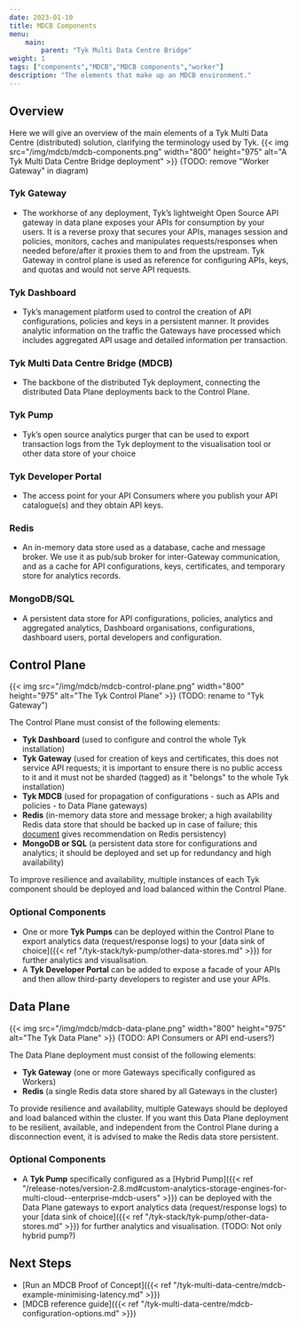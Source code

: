 ```yaml
---
date: 2023-01-10
title: MDCB Components
menu:
    main:
        parent: "Tyk Multi Data Centre Bridge"
weight: 1
tags: ["components","MDCB","MDCB components","worker"]
description: "The elements that make up an MDCB environment."
---
```


## Overview

Here we will give an overview of the main elements of a Tyk Multi Data Centre (distributed) solution, clarifying the terminology used by Tyk.
{{< img src="/img/mdcb/mdcb-components.png" width="800" height="975" alt="A Tyk Multi Data Centre Bridge deployment" >}}
(TODO: remove "Worker Gateway" in diagram)

### Tyk Gateway
- The workhorse of any deployment, Tyk’s lightweight Open Source API gateway in data plane exposes your APIs for consumption by your users. It is a reverse proxy that secures your APIs, manages session and policies, monitors, caches and manipulates requests/responses when needed before/after it proxies them to and from the upstream. Tyk Gateway in control plane is used as reference for configuring APIs, keys, and quotas and would not serve API requests.

### Tyk Dashboard
- Tyk’s management platform used to control the creation of API configurations, policies and keys in a persistent manner. It provides analytic information on the traffic the Gateways have processed which includes aggregated API usage and detailed information per transaction.

### Tyk Multi Data Centre Bridge (MDCB)
- The backbone of the distributed Tyk deployment, connecting the distributed Data Plane deployments back to the Control Plane.

### Tyk Pump
- Tyk’s open source analytics purger that can be used to export transaction logs from the Tyk deployment to the visualisation tool or other data store of your choice

### Tyk Developer Portal
- The access point for your API Consumers where you publish your API catalogue(s) and they obtain API keys.

### Redis
- An in-memory data store used as a database, cache and message broker. We use it as pub/sub broker for inter-Gateway communication, and as a cache for API configurations, keys, certificates, and temporary store for analytics records.

### MongoDB/SQL
- A persistent data store for API configurations, policies, analytics and aggregated analytics, Dashboard organisations, configurations, dashboard users, portal developers and configuration.


## Control Plane
{{< img src="/img/mdcb/mdcb-control-plane.png" width="800" height="975" alt="The Tyk Control Plane" >}}
(TODO: rename to "Tyk Gateway")

The Control Plane must consist of the following elements:
- **Tyk Dashboard** (used to configure and control the whole Tyk installation)
- **Tyk Gateway** (used for creation of keys and certificates, this does not service API requests; it is important to ensure there is no public access to it and it must not be sharded (tagged) as it "belongs" to the whole Tyk installation)
- **Tyk MDCB** (used for propagation of configurations - such as APIs and policies - to Data Plane gateways)
- **Redis** (in-memory data store and message broker; a high availability Redis data store that should be backed up in case of failure; this [document](https://redis.io/docs/management/persistence/) gives recommendation on Redis persistency)
- **MongoDB or SQL** (a persistent data store for configurations and analytics; it should be deployed and set up for redundancy and high availability)

To improve resilience and availability, multiple instances of each Tyk component should be deployed and load balanced within the Control Plane.

### Optional Components
- One or more **Tyk Pumps** can be deployed within the Control Plane to export analytics data (request/response logs) to your [data sink of choice]({{< ref "/tyk-stack/tyk-pump/other-data-stores.md" >}}) for further analytics and visualisation.
- A **Tyk Developer Portal** can be added to expose a facade of your APIs and then allow third-party developers to register and use your APIs.

## Data Plane
{{< img src="/img/mdcb/mdcb-data-plane.png" width="800" height="975"  alt="The Tyk Data Plane" >}}
(TODO: API Consumers or API end-users?)

The Data Plane deployment must consist of the following elements:
- **Tyk Gateway** (one or more Gateways specifically configured as Workers)
- **Redis** (a single Redis data store shared by all Gateways in the cluster)

To provide resilience and availability, multiple Gateways should be deployed and load balanced within the cluster.
If you want this Data Plane deployment to be resilient, available, and independent from the Control Plane during a disconnection event, it is advised to make the Redis data store persistent.
  
### Optional Components
- A **Tyk Pump** specifically configured as a [Hybrid Pump]({{< ref "/release-notes/version-2.8.md#custom-analytics-storage-engines-for-multi-cloud--enterprise-mdcb-users" >}}) can be deployed with the Data Plane gateways to export analytics data (request/response logs) to your [data sink of choice]({{< ref "/tyk-stack/tyk-pump/other-data-stores.md" >}}) for further analytics and visualisation.
(TODO: Not only hybrid pump?)
  
## Next Steps
 - [Run an MDCB Proof of Concept]({{< ref "/tyk-multi-data-centre/mdcb-example-minimising-latency.md" >}})
 - [MDCB reference guide]({{< ref "/tyk-multi-data-centre/mdcb-configuration-options.md" >}})
